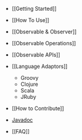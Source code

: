 * [[Getting Started]]
* [[How To Use]]

* [[Observable & Observer]]
* [[Observable Operations]]
* [[Observable APIs]]

* [[Language Adaptors]]
  * Groovy
  * Clojure
  * Scala
  * JRuby

* [[How to Contribute]]
* [Javadoc](http://netflix.github.com/RxJava/javadoc/)
* [[FAQ]]
